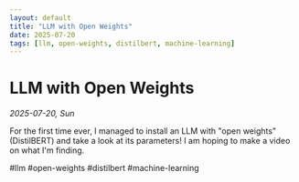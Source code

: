 ```yaml
---
layout: default
title: "LLM with Open Weights"
date: 2025-07-20
tags: [llm, open-weights, distilbert, machine-learning]
---
```


# LLM with Open Weights

*2025-07-20, Sun*

For the first time ever, I managed to install an LLM with "open weights" (DistilBERT) and take a look at its parameters! I am hoping to make a video on what I'm finding.

#llm #open-weights #distilbert #machine-learning